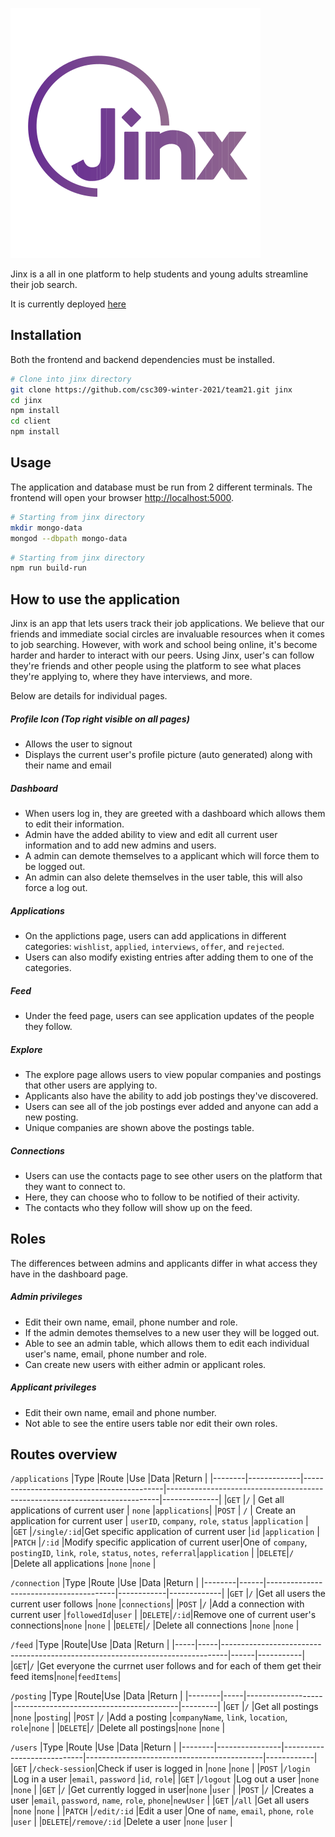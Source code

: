![Jinx Logo](client/src/assets/img/logo/jinx_logo_text_small.svg)

Jinx is a all in one platform to help students and young adults streamline their job search.

It is currently deployed [here](https://jinx-app-209.herokuapp.com/)

## Installation

Both the frontend and backend dependencies must be installed.
```bash
# Clone into jinx directory
git clone https://github.com/csc309-winter-2021/team21.git jinx
cd jinx
npm install
cd client
npm install
```

## Usage

The application and database must be run from 2 different terminals. The frontend will open your browser [http://localhost:5000](http://localhost:5000).

```bash
# Starting from jinx directory
mkdir mongo-data
mongod --dbpath mongo-data
```
```bash
# Starting from jinx directory
npm run build-run
```

## How to use the application

Jinx is an app that lets users track their job applications. We believe that our friends and immediate social circles are invaluable resources when it comes to job searching. However, with work and school being online, it's become harder and harder to interact with our peers. Using Jinx, user's can follow they're friends and other people using the platform to see what places they're applying to, where they have interviews, and more. 

Below are details for individual pages.
##### Profile Icon (Top right visible on all pages)
- Allows the user to signout 
- Displays the current user's profile picture (auto generated) along with their name and email

##### Dashboard
- When users log in, they are greeted with a dashboard which allows them to edit their information.
- Admin have the added ability to view and edit all current user information and to add new admins and users.
- A admin can demote themselves to a applicant which will force them to be logged out.
- An admin can also delete themselves in the user table, this will also force a log out.

##### Applications
- On the applictions page, users can add applications in different categories: `wishlist`, `applied`, `interviews`, `offer`, and `rejected`. 
- Users can also modify existing entries after adding them to one of the categories.

##### Feed
- Under the feed page, users can see application updates of the people they follow.

##### Explore
- The explore page allows users to view popular companies and postings that other users are applying to.
- Applicants also have the ability to add job postings they've discovered.
- Users can see all of the job postings ever added and anyone can add a new posting.
- Unique companies are shown above the postings table.

##### Connections
- Users can use the contacts page to see other users on the platform that they want to connect to.
- Here, they can choose who to follow to be notified of their activity.
- The contacts who they follow will show up on the feed.


## Roles

The differences between admins and applicants differ in what access they have in the dashboard page.

##### Admin privileges
- Edit their own name, email, phone number and role.
- If the admin demotes themselves to a new user they will be logged out.
- Able to see an admin table, which allows them to edit each individual user's name, email, phone number and role.
- Can create new users with either admin or applicant roles.

##### Applicant privileges
- Edit their own name, email and phone number.
- Not able to see the entire users table nor edit their own roles.

## Routes overview

`/applications`
|Type    |Route        |Use                                        |Data                                                                        |Return        |
|--------|-------------|-------------------------------------------|----------------------------------------------------------------------------|--------------|
|`GET`   |`/`          | Get all applications of current user      | `none`                                                                     |`applications`|
|`POST`  | `/`         | Create an application for current user    | `userID`, `company`, `role`, `status`                                      |`application` |
|`GET`   |`/single/:id`|Get specific application of current user   |`id`                                                                        |`application` |
|`PATCH` |`/:id`       |Modify specific application of current user|One of `company`, `postingID`, `link`, `role`, `status`, `notes`, `referral`|`application` |
|`DELETE`|`/`          |Delete all applications                    |`none`                                                                      |`none`        |

`/connection`
|Type    |Route |Use                                     |Data        |Return       |
|--------|------|----------------------------------------|------------|-------------|
|`GET`   |`/`   |Get all users the current user follows  |`none`      |`connections`|
|`POST`  |`/`   |Add a connection with current user      |`followedId`|`user`       |
|`DELETE`|`/:id`|Remove one of current user's connections|`none`      |`none`       |
|`DELETE`|`/`   |Delete all connections                  |`none`      |`none`       |

`/feed`
|Type |Route|Use                                                                            |Data  |Return     |
|-----|-----|-------------------------------------------------------------------------------|------|-----------|
|`GET`|`/`  |Get everyone the currnet user follows and for each of them get their feed items|`none`|`feedItems`|

`/posting`
|Type    |Route|Use                |Data                                     |Return   |
|--------|-----|-------------------|-----------------------------------------|---------|
|`GET`   |`/`  |Get all postings   |`none`                                   |`posting`|
|`POST`  |`/`  |Add a posting      |`companyName`, `link`, `location`, `role`|`none`   |
|`DELETE`|`/`  |Delete all postings|`none`                                   |`none`   |

`/users`
|Type    |Route           |Use                         |Data                                        |Return      |
|--------|----------------|----------------------------|--------------------------------------------|------------|
|`GET`   |`/check-session`|Check if user is logged in  |`none`                                      |`none`      |
|`POST`  |`/login`        |Log in a user               |`email`, `password`                         |`id`, `role`|
|`GET`   |`/logout`       |Log out a user              |`none`                                      |`none`      |
|`GET`   |`/`             |Get currently logged in user|`none`                                      |`user`      |
|`POST`  |`/`             |Creates a user              |`email`, `password`, `name`, `role`, `phone`|`newUser`   |
|`GET`   |`/all`          |Get all users               |`none`                                      |`none`      |
|`PATCH` |`/edit/:id`     |Edit a user                 |One of `name`, `email`, `phone`, `role`     |`user`      |
|`DELETE`|`/remove/:id`   |Delete a user               |`none`                                      |`user`      |
